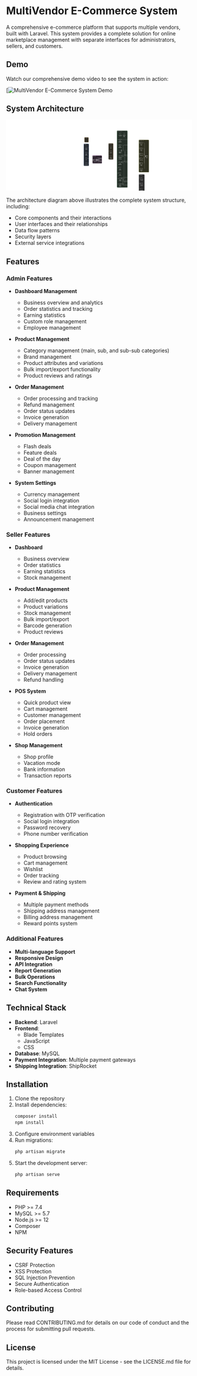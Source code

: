 # MultiVendor E-Commerce System

A comprehensive e-commerce platform that supports multiple vendors, built with Laravel. This system provides a complete solution for online marketplace management with separate interfaces for administrators, sellers, and customers.

## Demo
Watch our comprehensive demo video to see the system in action:

[![MultiVendor E-Commerce System Demo](https://drive.google.com/file/d/1BeOqyb3Z--2y1PNq4tlHKPuwKwfs4QiO/view?usp=sharing)

## System Architecture
![System Architecture Diagram](./Architecture-Diagram.png)

The architecture diagram above illustrates the complete system structure, including:
- Core components and their interactions
- User interfaces and their relationships
- Data flow patterns
- Security layers
- External service integrations

## Features

### Admin Features
- **Dashboard Management**
  - Business overview and analytics
  - Order statistics and tracking
  - Earning statistics
  - Custom role management
  - Employee management

- **Product Management**
  - Category management (main, sub, and sub-sub categories)
  - Brand management
  - Product attributes and variations
  - Bulk import/export functionality
  - Product reviews and ratings

- **Order Management**
  - Order processing and tracking
  - Refund management
  - Order status updates
  - Invoice generation
  - Delivery management

- **Promotion Management**
  - Flash deals
  - Feature deals
  - Deal of the day
  - Coupon management
  - Banner management

- **System Settings**
  - Currency management
  - Social login integration
  - Social media chat integration
  - Business settings
  - Announcement management

### Seller Features
- **Dashboard**
  - Business overview
  - Order statistics
  - Earning statistics
  - Stock management

- **Product Management**
  - Add/edit products
  - Product variations
  - Stock management
  - Bulk import/export
  - Barcode generation
  - Product reviews

- **Order Management**
  - Order processing
  - Order status updates
  - Invoice generation
  - Delivery management
  - Refund handling

- **POS System**
  - Quick product view
  - Cart management
  - Customer management
  - Order placement
  - Invoice generation
  - Hold orders

- **Shop Management**
  - Shop profile
  - Vacation mode
  - Bank information
  - Transaction reports

### Customer Features
- **Authentication**
  - Registration with OTP verification
  - Social login integration
  - Password recovery
  - Phone number verification

- **Shopping Experience**
  - Product browsing
  - Cart management
  - Wishlist
  - Order tracking
  - Review and rating system

- **Payment & Shipping**
  - Multiple payment methods
  - Shipping address management
  - Billing address management
  - Reward points system

### Additional Features
- **Multi-language Support**
- **Responsive Design**
- **API Integration**
- **Report Generation**
- **Bulk Operations**
- **Search Functionality**
- **Chat System**

## Technical Stack
- **Backend**: Laravel
- **Frontend**: 
  - Blade Templates
  - JavaScript
  - CSS
- **Database**: MySQL
- **Payment Integration**: Multiple payment gateways
- **Shipping Integration**: ShipRocket

## Installation
1. Clone the repository
2. Install dependencies:
   ```bash
   composer install
   npm install
   ```
3. Configure environment variables
4. Run migrations:
   ```bash
   php artisan migrate
   ```
5. Start the development server:
   ```bash
   php artisan serve
   ```

## Requirements
- PHP >= 7.4
- MySQL >= 5.7
- Node.js >= 12
- Composer
- NPM

## Security Features
- CSRF Protection
- XSS Protection
- SQL Injection Prevention
- Secure Authentication
- Role-based Access Control

## Contributing
Please read CONTRIBUTING.md for details on our code of conduct and the process for submitting pull requests.

## License
This project is licensed under the MIT License - see the LICENSE.md file for details.
